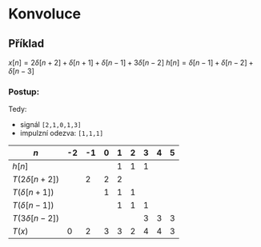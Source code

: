 # Konvoluce
## Příklad
$x[n] = 2\delta[n+2] + \delta[n+1] + \delta[n-1] + 3\delta[n-2]$
$h[n] = \delta[n-1] + \delta[n-2] + \delta[n-3]$
### Postup:
Tedy:
- signál `[2,1,0,1,3]`
- impulzní odezva: `[1,1,1]`

| $n$               | -2  | -1  | 0   | 1   | 2   | 3   | 4   | 5   |
| ----------------- | --- | --- | --- | --- | --- | --- | --- | --- |
| $h[n]$            |     |     |     | 1   | 1   | 1   |     |     |
| $T(2\delta[n+2])$ |     | 2   | 2   | 2   |     |     |     |     |
| $T(\delta[n+1])$  |     |     | 1   | 1   | 1   |     |     |     |
| $T(\delta[n-1])$  |     |     |     | 1   | 1   | 1   |     |     |
| $T(3\delta[n-2])$ |     |     |     |     |     | 3   | 3   | 3   |
| $T(x)$            | 0   | 2   | 3   | 3   | 2   | 4   | 4   | 3   |
